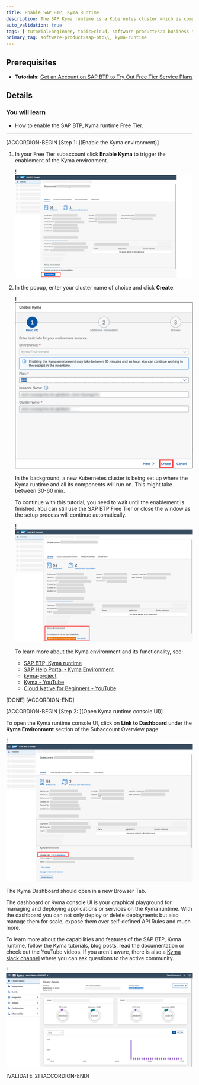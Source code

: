 ```yaml
---
title: Enable SAP BTP, Kyma Runtime
description: The SAP Kyma runtime is a Kubernetes cluster which is comprised of a collection of projects united together to simplify the extension, and integration of software.
auto_validation: true
tags: [ tutorial>beginner, topic>cloud, software-product>sap-business-technology-platform]
primary_tag: software-product>sap-btp\\, kyma-runtime
---
```


## Prerequisites
 - **Tutorials:** [Get an Account on SAP BTP to Try Out Free Tier Service Plans](btp-free-tier-account)

## Details
### You will learn
  - How to enable the SAP BTP, Kyma runtime Free Tier.

---

[ACCORDION-BEGIN [Step 1: ](Enable the Kyma environment)]

1. In your Free Tier subaccount click **Enable Kyma** to trigger the enablement of the Kyma environment.

    !![Kyma Free Tier](cp-kyma-getting-started-01.png)

2. In the popup, enter your cluster name of choice and click **Create**.

    !![Kyma Free Tier](cp-kyma-getting-started-02.png)

    In the background, a new Kubernetes cluster is being set up where the Kyma runtime and all its components will run on. This might take between 30-60 min.

    To continue with this tutorial, you need to wait until the enablement is finished. You can still use the SAP BTP Free Tier or close the window as the setup process will continue automatically.

    !![Kyma Free Tier](cp-kyma-getting-started-03.png)

    To learn more about the Kyma environment and its functionality, see:

    - [SAP BTP, Kyma runtime](https://discovery-center.cloud.sap/serviceCatalog/kyma-runtime)
    - [SAP Help Portal - Kyma Environment](https://help.sap.com/viewer/3504ec5ef16548778610c7e89cc0eac3/Cloud/en-US/468c2f3c3ca24c2c8497ef9f83154c44.html)
    - [kyma-project](https://kyma-project.io/docs/kyma/latest)
    - [Kyma - YouTube](https://www.youtube.com/channel/UC8Q8bBtYe9gQN-dQ-_L8JvQ)
    - [Cloud Native for Beginners - YouTube](https://youtube.com/playlist?list=PL6RpkC85SLQCwaJ54TAAHMvSl5wpVPrai)

[DONE]
[ACCORDION-END]

[ACCORDION-BEGIN [Step 2: ](Open Kyma runtime console UI)]

To open the Kyma runtime console UI, click on **Link to Dashboard** under the **Kyma Environment** section of the Subaccount Overview page.

!![Kyma Free Tier](cp-kyma-getting-started-04.png)

The Kyma Dashboard should open in a new Browser Tab.

The dashboard or Kyma console UI is your graphical playground for managing and deploying applications or services on the Kyma runtime. With the dashboard you can not only deploy or delete deployments but also manage them for scale, expose them over self-defined API Rules and much more.

To learn more about the capabilities and features of the SAP BTP, Kyma runtime, follow the Kyma tutorials, blog posts, read the documentation or check out the YouTube videos. If you aren't aware, there is also a [Kyma slack channel](https://kyma-community.slack.com/) where you can ask questions to the active community.

!![Kyma Free Tier](cp-kyma-getting-started-05.png)

[VALIDATE_2]
[ACCORDION-END]
